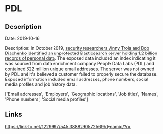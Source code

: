 # PDL

## Description

Date: 2019-10-16

Description:
In October 2019, <a href="https://www.troyhunt.com/data-enrichment-people-data-labs-and-another-622m-email-addresses" target="_blank" rel="noopener">security researchers Vinny Troia and Bob Diachenko identified an unprotected Elasticsearch server holding 1.2 billion records of personal data</a>. The exposed data included an index indicating it was sourced from data enrichment company People Data Labs (PDL) and contained 622 million unique email addresses. The server was not owned by PDL and it's believed a customer failed to properly secure the database. Exposed information included email addresses, phone numbers, social media profiles and job history data.


['Email addresses', 'Employers', 'Geographic locations', 'Job titles', 'Names', 'Phone numbers', 'Social media profiles']

## Links

https://link-to.net/1229997/545.3888290572569/dynamic/?r=